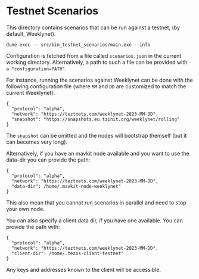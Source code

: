 # Testnet Scenarios

This directory contains scenarios that can be run against a testnet,
(by default, Weeklynet).

```
dune exec -- src/bin_testnet_scenarios/main.exe --info
```

Configuration is fetched from a file called `scenarios.json` in the
current working directory. Alternatively, a path to such a file can be
provided with `-a "configuration=PATH"`.

For instance, running the scenarios against Weeklynet can be done with
the following configuration file (where `MM` and `DD` are customized
to match the current Weeklynet).

```
{
  "protocol": "alpha",
  "network": "https://teztnets.com/weeklynet-2023-MM-DD",
  "snapshot": "https://snapshots.eu.tzinit.org/weeklynet/rolling"
}
```

The `snapshot` can be omitted and the nodes will bootstrap themself (but it
can becomes very long).


Alternatively, if you have an mavkit node available and you want to use the
data-dir you can provide the path:

```
{
  "protocol": "alpha",
  "network": "https://teztnets.com/weeklynet-2023-MM-DD",
  "data-dir": /home/.mavkit-node-weeklynet"
}
```
This also mean that you cannot run scenarios in parallel and need to stop
your own node.

You can also specify a client data dir, if you have one available. You
can provide the path with:

```
{
  "protocol": "alpha",
  "network": "https://teztnets.com/weeklynet-2023-MM-DD",
  "client-dir": /home/.tezos-client-testnet"
}
```
Any keys and addresses known to the client will be accessible.
